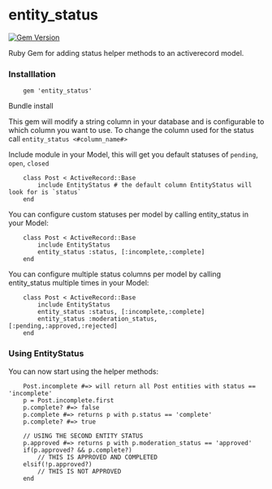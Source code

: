 entity_status
=============
[![Gem Version](https://badge.fury.io/rb/entity_status.png)](http://badge.fury.io/rb/entity_status)

Ruby Gem for adding status helper methods to an activerecord model.

### Installlation

		gem 'entity_status'

Bundle install

This gem will modify a string column in your database and is configurable to which column you want to use.
To change the column used for the status call `entity_status <#column_name#>`

Include module in your Model, this will get you default statuses of `pending`, `open`, `closed`

		class Post < ActiveRecord::Base
			include EntityStatus # the default column EntityStatus will look for is `status`
		end

You can configure custom statuses per model by calling entity_status in your Model:

		class Post < ActiveRecord::Base
			include EntityStatus
			entity_status :status, [:incomplete,:complete]
		end

You can configure multiple status columns per model by calling entity_status multiple times in your Model:

		class Post < ActiveRecord::Base
			include EntityStatus
			entity_status :status, [:incomplete,:complete]
			entity_status :moderation_status, [:pending,:approved,:rejected]
		end

### Using EntityStatus
You can now start using the helper methods:

		Post.incomplete #=> will return all Post entities with status == 'incomplete'
		p = Post.incomplete.first
		p.complete? #=> false
		p.complete #=> returns p with p.status == 'complete'
		p.complete? #=> true
		
		// USING THE SECOND ENTITY STATUS
		p.approved #=> returns p with p.moderation_status == 'approved'		
		if(p.approved? && p.complete?)
			// THIS IS APPROVED AND COMPLETED
		elsif(!p.approved?)
			// THIS IS NOT APPROVED
		end
		

